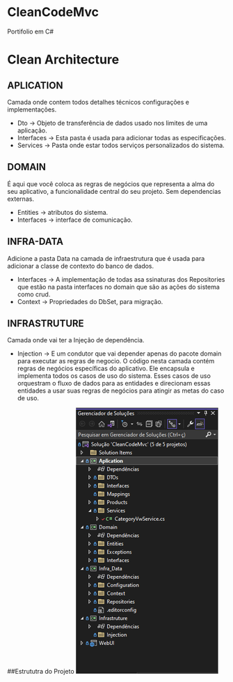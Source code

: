 # CleanCodeMvc
Portifolio em C#
# Clean Architecture
## APLICATION
Camada onde contem todos detalhes técnicos configurações e implementações.
- Dto -> Objeto de transferência de dados usado nos limites de uma aplicação.
- Interfaces -> Esta pasta é usada para adicionar todas as especificações.
- Services -> Pasta onde estar todos serviços personalizados do sistema.

## DOMAIN
 É aqui que você coloca as regras de negócios que representa a alma do seu aplicativo, a funcionalidade central do seu projeto. Sem dependencias externas.
- Entities -> atributos do sistema.
- Interfaces -> interface de comunicação.

## INFRA-DATA
Adicione a pasta Data na camada de infraestrutura que é usada para adicionar a classe de contexto do banco de dados.
- Interfaces -> A implementação de todas asa ssinaturas dos Repositories que estão na pasta interfaces no domain que são as ações do sistema como crud.
- Context -> Propriedades do DbSet, para migração.

## INFRASTRUTURE
Camada onde vai ter a  Injeção de dependência.
- Injection -> E um condutor que vai depender apenas do pacote domain para executar as regras de negocio.
O código nesta camada contém regras de negócios específicas do aplicativo. Ele encapsula e implementa todos os casos de uso do sistema. Esses casos de uso orquestram o fluxo de dados  para as entidades e direcionam essas entidades a usar suas regras de negócios  para atingir as metas do caso de uso.

##Estrututra do Projeto
![Screenshot](Screenshot.png)
